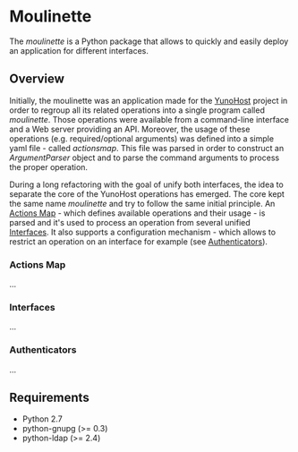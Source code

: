 Moulinette
==========

The *moulinette* is a Python package that allows to quickly and easily
deploy an application for different interfaces.


Overview
--------

Initially, the moulinette was an application made for the
[YunoHost](https://yunohost.org/) project in order to regroup all its
related operations into a single program called *moulinette*. Those
operations were available from a command-line interface and a Web server
providing an API. Moreover, the usage of these operations (e.g.
required/optional arguments) was defined into a simple yaml file -
called *actionsmap*. This file was parsed in order to construct an
*ArgumentParser* object and to parse the command arguments to process
the proper operation.

During a long refactoring with the goal of unify both interfaces, the
idea to separate the core of the YunoHost operations has emerged.
The core kept the same name *moulinette* and try to follow the same
initial principle. An [Actions Map](#actions-map) - which defines
available operations and their usage - is parsed and it's used to
process an operation from several unified [Interfaces](#interfaces). It
also supports a configuration mechanism - which allows to restrict an
operation on an interface for example (see
[Authenticators](#authenticators)).


### Actions Map
...

### Interfaces
...

### Authenticators
...


Requirements
------------

* Python 2.7
* python-gnupg (>= 0.3)
* python-ldap (>= 2.4)
